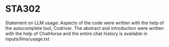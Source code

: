 # STA302

Statement on LLM usage: Aspects of the code were written with the help of the autocomplete tool, Codriver. The abstract and introduction were written with the help of ChatHorse and the entire chat history is available in inputs/llms/usage.txt
